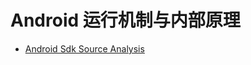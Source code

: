# Android 运行机制与内部原理

- [Android Sdk Source Analysis](https://github.com/LittleFriendsGroup/AndroidSdkSourceAnalysis)

